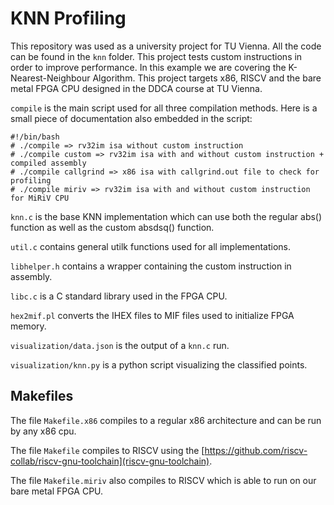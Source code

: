 # KNN Profiling

This repository was used as a university project for TU Vienna. All the code can be found in the `knn` folder. This project tests custom instructions in order to improve performance. In this example we are covering the K-Nearest-Neighbour Algorithm. This project targets x86, RISCV and the bare metal FPGA CPU designed in the DDCA course at TU Vienna.

`compile` is the main script used for all three compilation methods. Here is a small piece of documentation also embedded in the script:
```
#!/bin/bash
# ./compile => rv32im isa without custom instruction
# ./compile custom => rv32im isa with and without custom instruction + compiled assembly
# ./compile callgrind => x86 isa with callgrind.out file to check for profiling
# ./compile miriv => rv32im isa with and without custom instruction for MiRiV CPU
```

`knn.c` is the base KNN implementation which can use both the regular abs() function as well as the custom absdsq() function.

`util.c` contains general utilk functions used for all implementations.

`libhelper.h` contains a wrapper containing the custom instruction in assembly.

`libc.c` is a C standard library used in the FPGA CPU.

`hex2mif.pl` converts the IHEX files to MIF files used to initialize FPGA memory.

`visualization/data.json` is the output of a `knn.c` run.

`visualization/knn.py` is a python script visualizing the classified points.


## Makefiles
The file `Makefile.x86` compiles to a regular x86 architecture and can be run by any x86 cpu.

The file `Makefile` compiles to RISCV using the [https://github.com/riscv-collab/riscv-gnu-toolchain](riscv-gnu-toolchain).

The file `Makefile.miriv` also compiles to RISCV which is able to run on our bare metal FPGA CPU.

